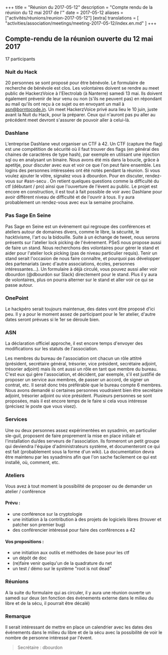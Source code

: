 +++
title = "Réunion du 2017-05-12"
description = "Compte rendu de la réunion du 12 mai 2017 de l'"
date = 2017-05-12
aliases = ["activités/réunions/reunion-2017-05-12"]
[extra]
translations = [
    "activities/association/meetings/meeting-2017-05-12/index.en.md"
]
+++

## Compte-rendu de la réunion ouverte du 12 mai 2017

17 participants


### Nuit du Hack

20 personnes se sont proposé pour être bénévole. Le formulaire de recherche de
bénévole est clos. Les volontaires doivent se rendre au meet public de
HackerzVoice à l'Electrolab (à Nanterre) samedi 13 mai. Ils doivent également
prévenir de leur venu ou non (s'ils ne peuvent pas) en répondant au mail qu'ils
ont reçu à ce sujet ou en envoyant un mail à asn@borntocode.in. Un meet
HackerzVoice privé aura lieu le 10 juin, juste avant la Nuit du Hack, pour la
préparer. Ceux qui n'auront pas pu aller au précédent meet devront s'assurer de
pouvoir aller à celui-là.


### Dashlane

L’entreprise Dashlane veut organiser un CTF à 42. Un CTF (capture the flag) est
une compétition de sécurité où il faut trouver des flags (en général des
chaines de caractères de type hash), par exemple en utilisant une injection sql
ou en analysant un binaire. Nous avons été mis dans la boucle, grâce à
apetitje, pour discuter avec eux et voir ce que l'on peut faire ensemble. Les
logins des personnes intéressées ont été notés pendant la réunion. Si vous
voulez ajouter le vôtre, signalez vous à dbourdon. Pour en discuter,
rendez-vous sur #asn-secu . On retient quelques questions comme la difficulté
du ctf (débutant / pro) ainsi que l'ouverture de l'évent au public. Le projet
est encore en construction, il est tout à fait possible de voir avec Dashlane
pour avoir différent niveau de difficulté et de l'ouvrir à tous. Il y aura
probablement un rendez-vous avec eux la semaine prochaine.


### Pas Sage En Seine

Pas Sage en Seine est un évènement qui regroupe des conférences et ateliers
autour de domaines divers, comme le libre, la sécurité, le hacktivisme, l'art
ou la bidouille. Suite à un échange de tweet, nous serons présents sur
l'atelier lock picking de l'évènement. PSeS nous propose aussi de faire un
stand. Nous recherchons des volontaires pour gérer le stand et aider pour
l'atelier lock picking (pas de niveau particulier requis). Tenir un stand
serait l'occasion de nous faire connaître, et pourquoi pas développer des
partenariats (avec d'autre associations, écoles, personnes intéressantes…). Un
formulaire à déjà circulé, vous pouvez aussi aller voir dbourdon (@dbourdon sur
Slack) directement pour le stand. Plus il y aura de volontaires, plus on pourra
alterner sur le stand et aller voir ce qui se passe autour.


### OnePoint

Le hackpéro serait toujours maintenue, des dates vont être proposé d'ici peu.
Il y a pour le moment assez de participant pour le 1er atelier, d'autre dates
seront prévues si le 1er se déroule bien.

### ASN

La déclaration officiel approche, il est encore temps d'envoyer des
modifications sur les statuts de l'association.

Les membres du bureau de l'association ont chacun un rôle attitré (président,
secrétaire général, trésorier, vice président, secrétaire adjoint, trésorier
adjoint) mais ils ont aussi un rôle en tant que membre du bureau. C'est eux qui
gère l'association, et décident, par exemple, s'il est justifié de proposer un
service aux membres, de passer un accord, de signer un contrat, etc.
Il serait donc très préférable que le bureau compte 6 membres. Nous avons
demandé si certaines personnes voudraient bien être secrétaire adjoint,
trésorier adjoint ou vice président. Plusieurs personnes se sont proposées,
mais il est encore temps de le faire si cela vous intéresse (précisez le poste
que vous visez).


### Services

Une ou deux personnes assez expérimentées en sysadmin, en particulier sle-guil,
proposent de faire proprement la mise en place initiale et l'installation
du/des serveurs de l'association. Ils formeront un petit groupe qui deviendra
l'équipe d'administrateurs système, et documenteront ce qui est fait
(probablement sous la forme d'un wiki). La documentation devra être maintenu
par les sysadmins afin que l'on sache facilement ce qui est installé, où,
comment, etc.


### Ateliers

Vous avez à tout moment la possibilité de proposer ou de demander un atelier /
conférence


#### Prévu : 

- une conférence sur la cryptologie
- une initiation à la contribution à des projets de logiciels libres (trouver et patcher son premier bug)
- des conférencier intéressé pour faire des conférences a 42


#### Vos propositions :

- une initiation aux outils et méthodes de base pour les ctf
- un dépôt de doc
- (re)faire venir quelqu'un de la quadrature du net
- un test / démo sur le système "root is not dead"


### Réunions

A la suite du formulaire qui as circuler, il y aura une réunion ouverte un
samedi sur deux (en fonction des évènements externe dans le milieu du libre et
de la sécu, il pourrait être décalé)


### Remarque

Il serait intéressant de mettre en place un calendrier avec les dates des
évènements dans le milieu du libre et de la sécu avec la possibilité de voir le
nombre de personne intéressé par l'évent.

> Secrétaire : dbourdon
